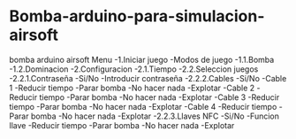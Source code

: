 # Bomba-arduino-para-simulacion-airsoft
bomba arduino airsoft
Menu
	-1.Iniciar juego
		-Modos de juego
			-1.1.Bomba
			-1.2.Dominacion
	-2.Configuracion
		-2.1.Tiempo
		-2.2.Seleccion juegos
			-2.2.1.Contraseña
				-Si/No
				-Introducir contraseña
			-2.2.2.Cables
				-Si/No
				-Cable 1
					-Reducir tiempo
					-Parar bomba
					-No hacer nada
					-Explotar
				-Cable 2
					-Reducir tiempo
					-Parar bomba
					-No hacer nada
					-Explotar
				-Cable 3
					-Reducir tiempo
					-Parar bomba
					-No hacer nada
					-Explotar
				-Cable 4
					-Reducir tiempo
					-Parar bomba
					-No hacer nada
					-Explotar
			-2.2.3.Llaves NFC
				-Si/No
				-Funcion llave
					-Reducir tiempo
					-Parar bomba
					-No hacer nada
					-Explotar
